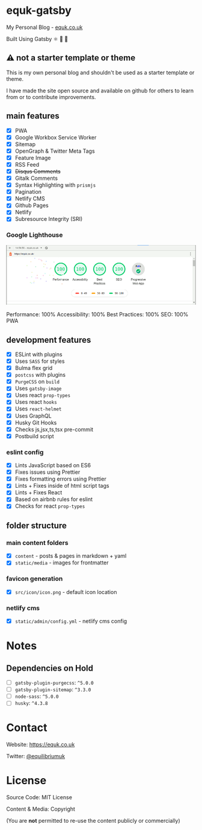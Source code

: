 # equk-gatsby

My Personal Blog - [equk.co.uk](https://equk.co.uk)

Built Using Gatsby ⚛️ 📄 🚀

## :warning: not a starter template or theme

This is my own personal blog and shouldn't be used as a starter template or theme.

I have made the site open source and available on github for others to learn from or to contribute improvements.

## main features

- [x] PWA
- [x] Google Workbox Service Worker
- [x] Sitemap
- [x] OpenGraph & Twitter Meta Tags
- [x] Feature Image
- [x] RSS Feed
- [x] ~~Disqus Comments~~
- [x] Gitalk Comments
- [x] Syntax Highlighting with `prismjs`
- [x] Pagination
- [x] Netlify CMS
- [x] Github Pages
- [x] Netlify
- [x] Subresource Integrity (SRI)

### Google Lighthouse

![](./static/media/images/equk_lighthouse.png)

Performance: 100%    Accessibility: 100%     Best Practices: 100%    SEO: 100%   PWA

## development features

- [x] ESLint with plugins
- [x] Uses `SASS` for styles
- [x] Bulma flex grid
- [x] `postcss` with plugins
- [x] `PurgeCSS` on `build`
- [x] Uses `gatsby-image`
- [x] Uses react `prop-types`
- [x] Uses react `hooks`
- [x] Uses `react-helmet`
- [x] Uses GraphQL
- [x] Husky Git Hooks
- [x] Checks js,jsx,ts,tsx pre-commit
- [x] Postbuild script

### eslint config

- [x] Lints JavaScript based on ES6
- [x] Fixes issues using Prettier
- [x] Fixes formatting errors using Prettier
- [x] Lints + Fixes inside of html script tags
- [x] Lints + Fixes React
- [x] Based on airbnb rules for eslint
- [x] Checks for react `prop-types`

## folder structure

### main content folders

- [x] `content` - posts & pages in markdown + yaml
- [x] `static/media` - images for frontmatter

### favicon generation

- [x] `src/icon/icon.png` - default icon location

### netlify cms

- [x] `static/admin/config.yml` - netlify cms config

# Notes

## Dependencies on Hold

- [ ] `gatsby-plugin-purgecss`: `^5.0.0`
- [ ] `gatsby-plugin-sitemap`: `^3.3.0`
- [ ] `node-sass`: `^5.0.0`
- [ ] `husky`: `^4.3.8`

# Contact

Website: https://equk.co.uk

Twitter: [@equilibriumuk](https://twitter.com/equilibriumuk)

# License

Source Code: MIT License

Content & Media: Copyright

(You are **not** permitted to re-use the content publicly or commercially)